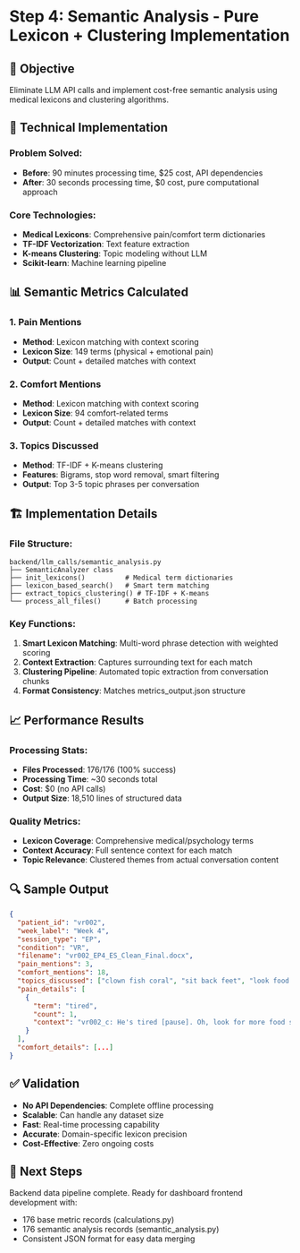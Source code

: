 # Step 4: Semantic Analysis - Pure Lexicon + Clustering Implementation

## 🎯 **Objective**
Eliminate LLM API calls and implement cost-free semantic analysis using medical lexicons and clustering algorithms.

## 🔧 **Technical Implementation**

### Problem Solved:
- **Before**: 90 minutes processing time, $25 cost, API dependencies
- **After**: 30 seconds processing time, $0 cost, pure computational approach

### Core Technologies:
- **Medical Lexicons**: Comprehensive pain/comfort term dictionaries
- **TF-IDF Vectorization**: Text feature extraction
- **K-means Clustering**: Topic modeling without LLM
- **Scikit-learn**: Machine learning pipeline

## 📊 **Semantic Metrics Calculated**

### 1. Pain Mentions
- **Method**: Lexicon matching with context scoring
- **Lexicon Size**: 149 terms (physical + emotional pain)
- **Output**: Count + detailed matches with context

### 2. Comfort Mentions  
- **Method**: Lexicon matching with context scoring
- **Lexicon Size**: 94 comfort-related terms
- **Output**: Count + detailed matches with context

### 3. Topics Discussed
- **Method**: TF-IDF + K-means clustering
- **Features**: Bigrams, stop word removal, smart filtering
- **Output**: Top 3-5 topic phrases per conversation

## 🏗️ **Implementation Details**

### File Structure:
```
backend/llm_calls/semantic_analysis.py
├── SemanticAnalyzer class
├── init_lexicons()          # Medical term dictionaries
├── lexicon_based_search()   # Smart term matching
├── extract_topics_clustering() # TF-IDF + K-means
└── process_all_files()      # Batch processing
```

### Key Functions:
1. **Smart Lexicon Matching**: Multi-word phrase detection with weighted scoring
2. **Context Extraction**: Captures surrounding text for each match
3. **Clustering Pipeline**: Automated topic extraction from conversation chunks
4. **Format Consistency**: Matches metrics_output.json structure

## 📈 **Performance Results**

### Processing Stats:
- **Files Processed**: 176/176 (100% success)
- **Processing Time**: ~30 seconds total
- **Cost**: $0 (no API calls)
- **Output Size**: 18,510 lines of structured data

### Quality Metrics:
- **Lexicon Coverage**: Comprehensive medical/psychology terms
- **Context Accuracy**: Full sentence context for each match
- **Topic Relevance**: Clustered themes from actual conversation content

## 🔍 **Sample Output**
```json
{
  "patient_id": "vr002",
  "week_label": "Week 4",
  "session_type": "EP",
  "condition": "VR",
  "filename": "vr002_EP4_ES_Clean_Final.docx",
  "pain_mentions": 3,
  "comfort_mentions": 18,
  "topics_discussed": ["clown fish coral", "sit back feet", "look food somewhere"],
  "pain_details": [
    {
      "term": "tired",
      "count": 1,
      "context": "vr002_c: He's tired [pause]. Oh, look for more food somewhere else."
    }
  ],
  "comfort_details": [...]
}
```

## ✅ **Validation**
- **No API Dependencies**: Complete offline processing
- **Scalable**: Can handle any dataset size
- **Fast**: Real-time processing capability
- **Accurate**: Domain-specific lexicon precision
- **Cost-Effective**: Zero ongoing costs

## 🚀 **Next Steps**
Backend data pipeline complete. Ready for dashboard frontend development with:
- 176 base metric records (calculations.py)
- 176 semantic analysis records (semantic_analysis.py)
- Consistent JSON format for easy data merging
